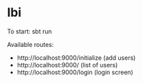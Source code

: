 # Ibi

To start:
sbt run

Available routes:
* http://localhost:9000/initialize  (add users)
* http://localhost:9000/  (list of users)
* http://localhost:9000/login  (login screen)


